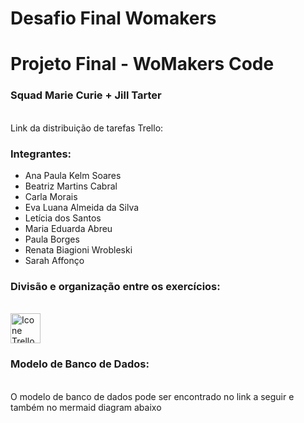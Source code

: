 # Desafio Final Womakers

<h1>Projeto Final - WoMakers Code</h1>
<h3>Squad Marie Curie + Jill Tarter</h3>

<br>
Link da distribuição de tarefas Trello: 

<br>
<h3>Integrantes:</h3>
<ul>
<li>Ana Paula Kelm Soares</li>
<li>Beatriz Martins Cabral</li>
<li>Carla Morais</li>
<li>Eva Luana Almeida da Silva</li>
<li>Letícia dos Santos</li>
<li>Maria Eduarda Abreu</li>
<li>Paula Borges</li>
<li>Renata Biagioni Wrobleski</li>
<li>Sarah Affonço</li>
</ul>
<h3>Divisão e organização entre os exercícios:</h3>
<br>    
<a href="https://trello.com/b/2TH5CzmX/squad-marie-curie-womakers-code" target="_blank">
      <img height="48px" width="48px" alt="Icone Trello" src="https://cdn.icon-icons.com/icons2/3041/PNG/512/trello_logo_icon_189227.png">
</a>

<br>
<h3>Modelo de Banco de Dados:</h3>
<br>
O modelo de banco de dados pode ser encontrado no link a seguir e também no mermaid diagram abaixo
